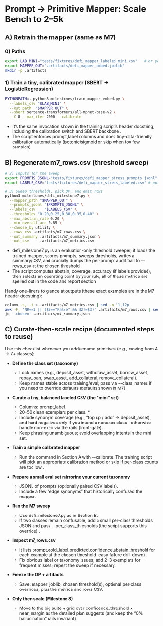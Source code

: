 # Prompt -> Primitive Mapper: Scale Bench to 2–5k

## A) Retrain the mapper (same as M7)
### 0) Paths
```bash
export LAB_MINI="tests/fixtures/defi_mapper_labeled_mini.csv"   # or your curated mini CSV
export MAPPER_OUT=".artifacts/defi_mapper_embed.joblib"
mkdir -p .artifacts
```

### 1) Train a tiny, calibrated mapper (SBERT → LogisticRegression)
```bash
PYTHONPATH=. python3 milestones/train_mapper_embed.py \
  --labels_csv "$LAB_MINI" \
  --out_path  "$MAPPER_OUT" \
  --sbert sentence-transformers/all-mpnet-base-v2 \
  --C 8 --max_iter 2000 --calibrate
```
* It’s the same invocation shown in the training script’s header docstring, including the calibration switch and SBERT backbone .
* The script enforces prompt,label columns and does tiny-data-friendly calibration automatically (isotonic/sigmoid or skip when too few samples)

## B) Regenerate m7_rows.csv (threshold sweep)
```bash
# 2) Inputs for the sweep
export PROMPTS_JSONL="tests/fixtures/defi_mapper_stress_prompts.jsonl"
export LABELS_CSV="tests/fixtures/defi_mapper_stress_labeled.csv" # optional but recommended

# 3) Sweep thresholds, pick OP, and emit rows
python3 milestones/defi_milestone7.py \
  --mapper_path "$MAPPER_OUT" \
  --prompts_jsonl "$PROMPTS_JSONL" \
  --labels_csv    "$LABELS_CSV" \
  --thresholds "0.20,0.25,0.30,0.35,0.40" \
  --max_abstain_rate 0.20 \
  --min_overall_acc 0.85 \
  --choose_by utility \
  --rows_csv .artifacts/m7_rows.csv \
  --out_summary .artifacts/m7_summary.json \
  --out_csv     .artifacts/m7_metrics.csv
```
* defi_milestone7.py is an evaluation-only threshold sweeper; it loads the trained mapper, scores prompts, sweeps thresholds, writes a summary/CSV, and crucially dumps the per-prompt audit trail to --rows_csv at the chosen threshold .
* The script computes abstain, coverage, accuracy (if labels provided), then selects an operating point by your rule; all of these metrics are spelled out in the code and report section

Handy one-liners to glance at outputs (these exact examples are in the M7 header docstring):
```bash
column -s, -t < .artifacts/m7_metrics.csv | sed -n '1,12p'
awk -F, 'NR==1 || ($5=="False" && $2!=$3)' .artifacts/m7_rows.csv | sed -n '1,20p'
jq '.chosen' .artifacts/m7_summary.json
```

## C) Curate-then-scale recipe (documented steps to reuse)

Use this checklist whenever you add/rename primitives (e.g., moving from 4 → 7+ classes):

* **Define the class set (taxonomy)**
    * Lock names (e.g., deposit_asset, withdraw_asset, borrow_asset, repay_loan, swap_asset, add_collateral, remove_collateral).
    * Keep names stable across training/eval; pass via --class_names if you need to override defaults (defaults shown in M7)

* **Curate a tiny, balanced labeled CSV (the “mini” set)**
    * Columns: prompt,label.
    * 20–50 clean exemplars per class.    * 
    * Include synonym coverage (e.g., “top up / add” → deposit_asset), and hard negatives only if you intend a nonexec class—otherwise handle non-exec via the rails (front-gate).
    * Keep phrasing unambiguous; avoid overlapping intents in the mini set.

* **Train a simple calibrated mapper**
    * Run the command in Section A with --calibrate. The training script will pick an appropriate calibration method or skip if per-class counts are too low .

* **Prepare a small eval set mirroring your current taxonomy**
    * JSONL of prompts (optionally paired CSV labels).
    * Include a few “edge synonyms” that historically confused the mapper.

* **Run the M7 sweep**
    * Use defi_milestone7.py as in Section B.
    * If two classes remain confusable, add a small per-class thresholds JSON and pass --per_class_thresholds (the script supports this override) .

* **Inspect m7_rows.csv**
    * It lists prompt,gold_label,predicted,confidence,abstain,threshold for each example at the chosen threshold (easy failure drill-down) .
    * Fix obvious label or taxonomy issues; add 2–3 exemplars for frequent misses; repeat the sweep if necessary.

* **Freeze the OP + artifacts**
    * Save: mapper .joblib, chosen threshold(s), optional per-class overrides, plus the metrics and rows CSV.

* **Only then scale (Milestone 8)**
    * Move to the big suite + grid over confidence_threshold × near_margin as the detailed plan suggests (and keep the “0% hallucination” rails invariant)



